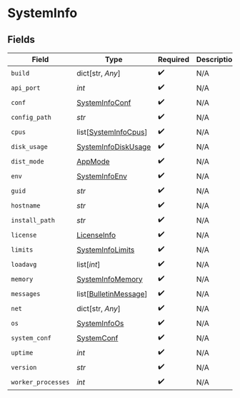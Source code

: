 # SystemInfo


## Fields

| Field                                                             | Type                                                              | Required                                                          | Description                                                       |
| ----------------------------------------------------------------- | ----------------------------------------------------------------- | ----------------------------------------------------------------- | ----------------------------------------------------------------- |
| `build`                                                           | dict[str, *Any*]                                                  | :heavy_check_mark:                                                | N/A                                                               |
| `api_port`                                                        | *int*                                                             | :heavy_check_mark:                                                | N/A                                                               |
| `conf`                                                            | [SystemInfoConf](../../models/shared/systeminfoconf.md)           | :heavy_check_mark:                                                | N/A                                                               |
| `config_path`                                                     | *str*                                                             | :heavy_check_mark:                                                | N/A                                                               |
| `cpus`                                                            | list[[SystemInfoCpus](../../models/shared/systeminfocpus.md)]     | :heavy_check_mark:                                                | N/A                                                               |
| `disk_usage`                                                      | [SystemInfoDiskUsage](../../models/shared/systeminfodiskusage.md) | :heavy_check_mark:                                                | N/A                                                               |
| `dist_mode`                                                       | [AppMode](../../models/shared/appmode.md)                         | :heavy_check_mark:                                                | N/A                                                               |
| `env`                                                             | [SystemInfoEnv](../../models/shared/systeminfoenv.md)             | :heavy_check_mark:                                                | N/A                                                               |
| `guid`                                                            | *str*                                                             | :heavy_check_mark:                                                | N/A                                                               |
| `hostname`                                                        | *str*                                                             | :heavy_check_mark:                                                | N/A                                                               |
| `install_path`                                                    | *str*                                                             | :heavy_check_mark:                                                | N/A                                                               |
| `license`                                                         | [LicenseInfo](../../models/shared/licenseinfo.md)                 | :heavy_check_mark:                                                | N/A                                                               |
| `limits`                                                          | [SystemInfoLimits](../../models/shared/systeminfolimits.md)       | :heavy_check_mark:                                                | N/A                                                               |
| `loadavg`                                                         | list[*int*]                                                       | :heavy_check_mark:                                                | N/A                                                               |
| `memory`                                                          | [SystemInfoMemory](../../models/shared/systeminfomemory.md)       | :heavy_check_mark:                                                | N/A                                                               |
| `messages`                                                        | list[[BulletinMessage](../../models/shared/bulletinmessage.md)]   | :heavy_check_mark:                                                | N/A                                                               |
| `net`                                                             | dict[str, *Any*]                                                  | :heavy_check_mark:                                                | N/A                                                               |
| `os`                                                              | [SystemInfoOs](../../models/shared/systeminfoos.md)               | :heavy_check_mark:                                                | N/A                                                               |
| `system_conf`                                                     | [SystemConf](../../models/shared/systemconf.md)                   | :heavy_check_mark:                                                | N/A                                                               |
| `uptime`                                                          | *int*                                                             | :heavy_check_mark:                                                | N/A                                                               |
| `version`                                                         | *str*                                                             | :heavy_check_mark:                                                | N/A                                                               |
| `worker_processes`                                                | *int*                                                             | :heavy_check_mark:                                                | N/A                                                               |
